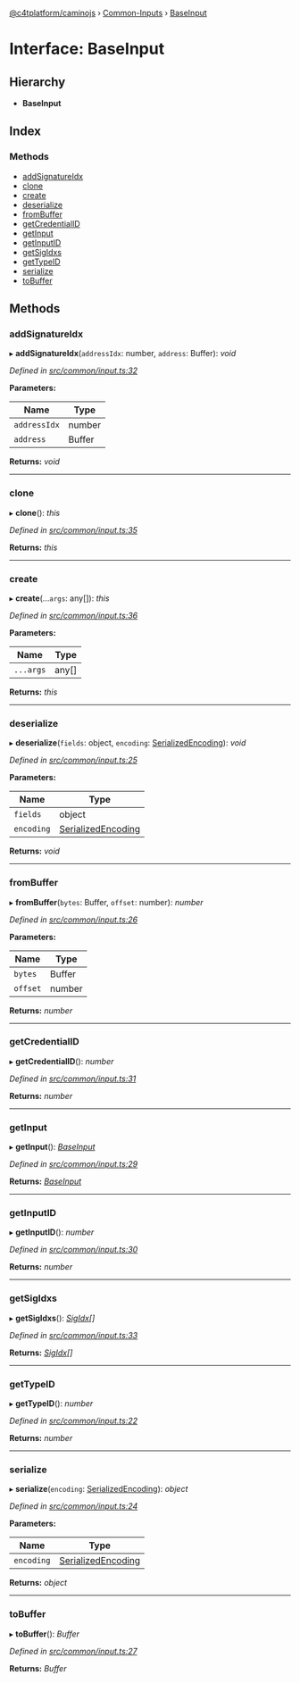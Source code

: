 [@c4tplatform/caminojs](../api.md) › [Common-Inputs](../modules/common_inputs.md) › [BaseInput](common_inputs.baseinput.md)

# Interface: BaseInput

## Hierarchy

* **BaseInput**

## Index

### Methods

* [addSignatureIdx](common_inputs.baseinput.md#addsignatureidx)
* [clone](common_inputs.baseinput.md#clone)
* [create](common_inputs.baseinput.md#create)
* [deserialize](common_inputs.baseinput.md#deserialize)
* [fromBuffer](common_inputs.baseinput.md#frombuffer)
* [getCredentialID](common_inputs.baseinput.md#getcredentialid)
* [getInput](common_inputs.baseinput.md#getinput)
* [getInputID](common_inputs.baseinput.md#getinputid)
* [getSigIdxs](common_inputs.baseinput.md#getsigidxs)
* [getTypeID](common_inputs.baseinput.md#gettypeid)
* [serialize](common_inputs.baseinput.md#serialize)
* [toBuffer](common_inputs.baseinput.md#tobuffer)

## Methods

###  addSignatureIdx

▸ **addSignatureIdx**(`addressIdx`: number, `address`: Buffer): *void*

*Defined in [src/common/input.ts:32](https://github.com/chain4travel/caminojs/blob/ac57b5af/src/common/input.ts#L32)*

**Parameters:**

Name | Type |
------ | ------ |
`addressIdx` | number |
`address` | Buffer |

**Returns:** *void*

___

###  clone

▸ **clone**(): *this*

*Defined in [src/common/input.ts:35](https://github.com/chain4travel/caminojs/blob/ac57b5af/src/common/input.ts#L35)*

**Returns:** *this*

___

###  create

▸ **create**(...`args`: any[]): *this*

*Defined in [src/common/input.ts:36](https://github.com/chain4travel/caminojs/blob/ac57b5af/src/common/input.ts#L36)*

**Parameters:**

Name | Type |
------ | ------ |
`...args` | any[] |

**Returns:** *this*

___

###  deserialize

▸ **deserialize**(`fields`: object, `encoding`: [SerializedEncoding](../modules/utils_serialization.md#serializedencoding)): *void*

*Defined in [src/common/input.ts:25](https://github.com/chain4travel/caminojs/blob/ac57b5af/src/common/input.ts#L25)*

**Parameters:**

Name | Type |
------ | ------ |
`fields` | object |
`encoding` | [SerializedEncoding](../modules/utils_serialization.md#serializedencoding) |

**Returns:** *void*

___

###  fromBuffer

▸ **fromBuffer**(`bytes`: Buffer, `offset`: number): *number*

*Defined in [src/common/input.ts:26](https://github.com/chain4travel/caminojs/blob/ac57b5af/src/common/input.ts#L26)*

**Parameters:**

Name | Type |
------ | ------ |
`bytes` | Buffer |
`offset` | number |

**Returns:** *number*

___

###  getCredentialID

▸ **getCredentialID**(): *number*

*Defined in [src/common/input.ts:31](https://github.com/chain4travel/caminojs/blob/ac57b5af/src/common/input.ts#L31)*

**Returns:** *number*

___

###  getInput

▸ **getInput**(): *[BaseInput](common_inputs.baseinput.md)*

*Defined in [src/common/input.ts:29](https://github.com/chain4travel/caminojs/blob/ac57b5af/src/common/input.ts#L29)*

**Returns:** *[BaseInput](common_inputs.baseinput.md)*

___

###  getInputID

▸ **getInputID**(): *number*

*Defined in [src/common/input.ts:30](https://github.com/chain4travel/caminojs/blob/ac57b5af/src/common/input.ts#L30)*

**Returns:** *number*

___

###  getSigIdxs

▸ **getSigIdxs**(): *[SigIdx](../classes/common_signature.sigidx.md)[]*

*Defined in [src/common/input.ts:33](https://github.com/chain4travel/caminojs/blob/ac57b5af/src/common/input.ts#L33)*

**Returns:** *[SigIdx](../classes/common_signature.sigidx.md)[]*

___

###  getTypeID

▸ **getTypeID**(): *number*

*Defined in [src/common/input.ts:22](https://github.com/chain4travel/caminojs/blob/ac57b5af/src/common/input.ts#L22)*

**Returns:** *number*

___

###  serialize

▸ **serialize**(`encoding`: [SerializedEncoding](../modules/utils_serialization.md#serializedencoding)): *object*

*Defined in [src/common/input.ts:24](https://github.com/chain4travel/caminojs/blob/ac57b5af/src/common/input.ts#L24)*

**Parameters:**

Name | Type |
------ | ------ |
`encoding` | [SerializedEncoding](../modules/utils_serialization.md#serializedencoding) |

**Returns:** *object*

___

###  toBuffer

▸ **toBuffer**(): *Buffer*

*Defined in [src/common/input.ts:27](https://github.com/chain4travel/caminojs/blob/ac57b5af/src/common/input.ts#L27)*

**Returns:** *Buffer*
